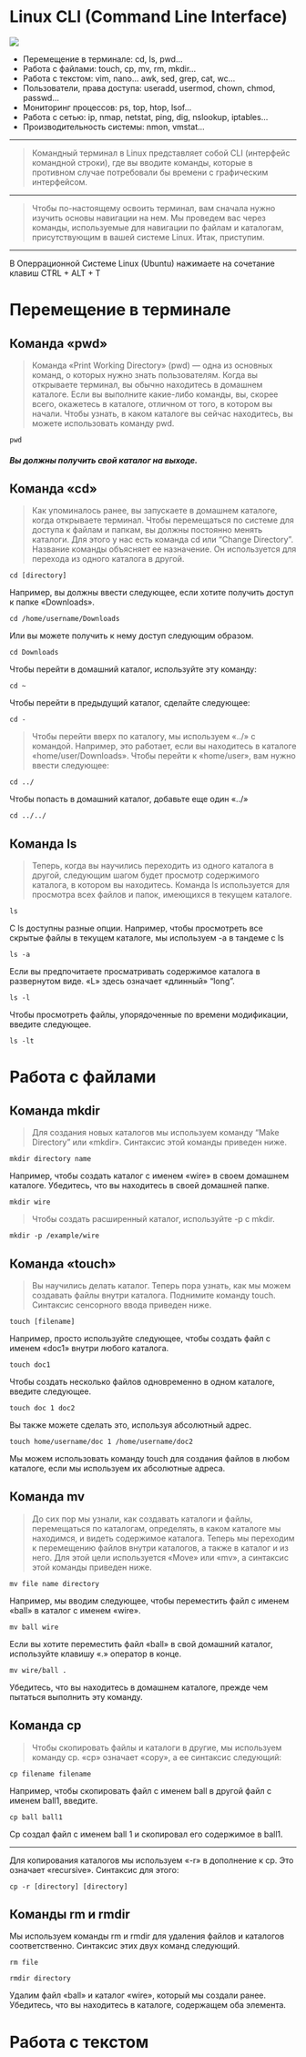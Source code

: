 # Linux CLI (Command Line Interface)
<img src="https://readme-typing-svg.herokuapp.com?color=E22FE4&width=380&height=45&lines=LLinux+CLI+(Command+Line+Interface)&center=true"></a>
- Перемещение в терминале: cd, ls, pwd...
- Работа с файлами: touch, cp, mv, rm, mkdir...
- Работа с текстом: vim, nano... awk, sed, grep, cat, wc...
- Пользователи, права доступа: useradd, usermod, chown, chmod, passwd...
- Мониторинг процессов: ps, top, htop, lsof...
- Работа с сетью: ip, nmap, netstat, ping, dig, nslookup, iptables...
- Производительность системы: nmon, vmstat...
---
> Командный терминал в Linux представляет собой CLI (интерфейс командной строки), где вы вводите команды, которые в противном случае потребовали бы времени с графическим интерфейсом.
---
> Чтобы по-настоящему освоить терминал, вам сначала нужно изучить основы навигации на нем. Мы проведем вас через команды, используемые для навигации по файлам и каталогам, присутствующим в вашей системе Linux. Итак, приступим.
---
В Оперрационной Системе Linux (Ubuntu) нажимаете на сочетание клавиш CTRL + ALT + T
# Перемещение в терминале
## Команда «pwd»
> Команда «Print Working Directory» (pwd) — одна из основных команд, о которых нужно знать пользователям. Когда вы открываете терминал, вы обычно находитесь в домашнем каталоге. Если вы выполните какие-либо команды, вы, скорее всего, окажетесь в каталоге, отличном от того, в котором вы начали. Чтобы узнать, в каком каталоге вы сейчас находитесь, вы можете использовать команду pwd.
```
pwd
```
##### Вы должны получить свой каталог на выходе.
## Команда «cd»
> Как упоминалось ранее, вы запускаете в домашнем каталоге, когда открываете терминал. Чтобы перемещаться по системе для доступа к файлам и папкам, вы должны постоянно менять каталоги. Для этого у нас есть команда cd или “Change Directory”. Название команды объясняет ее назначение. Он используется для перехода из одного каталога в другой.
```
cd [directory]
```
Например, вы должны ввести следующее, если хотите получить доступ к папке «Downloads».
```
cd /home/username/Downloads
```
Или вы можете получить к нему доступ следующим образом.
```
cd Downloads
```
Чтобы перейти в домашний каталог, используйте эту команду:
```
cd ~
```
Чтобы перейти в предыдущий каталог, сделайте следующее:
```
cd -
```
> Чтобы перейти вверх по каталогу, мы используем «../» с командой. Например, это работает, если вы находитесь в каталоге «home/user/Downloads». Чтобы перейти к «home/user», вам нужно ввести следующее:
```
cd ../
```
Чтобы попасть в домашний каталог, добавьте еще один «../»
```
cd ../../
```
## Команда ls
> Теперь, когда вы научились переходить из одного каталога в другой, следующим шагом будет просмотр содержимого каталога, в котором вы находитесь. Команда ls используется для просмотра всех файлов и папок, имеющихся в текущем каталоге.
```
ls
```
С ls доступны разные опции. Например, чтобы просмотреть все скрытые файлы в текущем каталоге, мы используем -a в тандеме с ls
```
ls -a
```
Если вы предпочитаете просматривать содержимое каталога в развернутом виде.
«L» здесь означает «длинный» “long”.
```
ls -l
```
Чтобы просмотреть файлы, упорядоченные по времени модификации, введите следующее.
```
ls -lt
```
# Работа с файлами
## Команда mkdir

> Для создания новых каталогов мы используем команду “Make Directory” или «mkdir». Синтаксис этой команды приведен ниже.
```
mkdir directory name
```
Например, чтобы создать каталог с именем «wire» в своем домашнем каталоге. Убедитесь, что вы находитесь в своей домашней папке.
```
mkdir wire
```
> Чтобы создать расширенный каталог, используйте -p с mkdir.
```
mkdir -p /example/wire
```
## Команда «touch»
> Вы научились делать каталог. Теперь пора узнать, как мы можем создавать файлы внутри каталога. Поднимите команду touch. Синтаксис сенсорного ввода приведен ниже.
```
touch [filename]
```
Например, просто используйте следующее, чтобы создать файл с именем «doc1» внутри любого каталога.
```
touch doc1
```
Чтобы создать несколько файлов одновременно в одном каталоге, введите следующее.
```
touch doc 1 doc2
```
Вы также можете сделать это, используя абсолютный адрес.
```
touch home/username/doc 1 /home/username/doc2
```
Мы можем использовать команду touch для создания файлов в любом каталоге, если мы используем их абсолютные адреса.
## Команда mv
> До сих пор мы узнали, как создавать каталоги и файлы, перемещаться по каталогам, определять, в каком каталоге мы находимся, и видеть содержимое каталога. Теперь мы переходим к перемещению файлов внутри каталогов, а также в каталог и из него. Для этой цели используется «Move» или «mv», а синтаксис этой команды приведен ниже.
```
mv file name directory
```
Например, мы вводим следующее, чтобы переместить файл с именем «ball» в каталог с именем «wire».
```
mv ball wire
```
Если вы хотите переместить файл «ball» в свой домашний каталог, используйте клавишу «.» оператор в конце.
```
mv wire/ball .
```
Убедитесь, что вы находитесь в домашнем каталоге, прежде чем пытаться выполнить эту команду.
## Команда cp
> Чтобы скопировать файлы и каталоги в другие, мы используем команду cp. «cp» означает «copy», а ее синтаксис следующий:
```
cp filename filename
```
Например, чтобы скопировать файл с именем ball в другой файл с именем ball1, введите.
```
cp ball ball1
```
Cp создал файл с именем ball 1 и скопировал его содержимое в ball1.
___
Для копирования каталогов мы используем «-r» в дополнение к cp. Это означает «recursive». Синтаксис для этого:
```
cp -r [directory] [directory]
```
## Команды rm и rmdir
Мы используем команды rm и rmdir для удаления файлов и каталогов соответственно. Синтаксис этих двух команд следующий.
```
rm file
```
```
rmdir directory
```
Удалим файл «ball» и каталог «wire», который мы создали ранее. Убедитесь, что вы находитесь в каталоге, содержащем оба элемента.
# Работа с текстом
